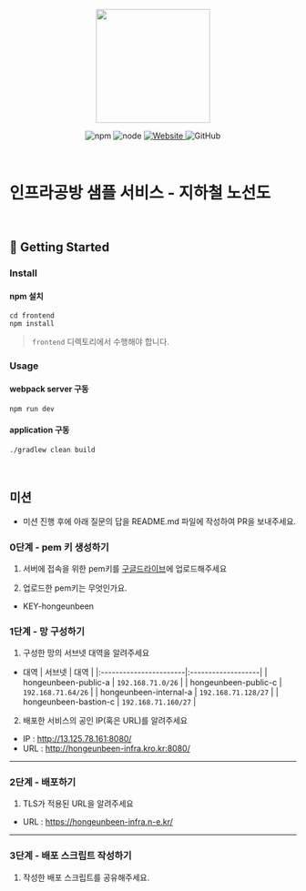<p align="center">
    <img width="200px;" src="https://raw.githubusercontent.com/woowacourse/atdd-subway-admin-frontend/master/images/main_logo.png"/>
</p>
<p align="center">
  <img alt="npm" src="https://img.shields.io/badge/npm-%3E%3D%205.5.0-blue">
  <img alt="node" src="https://img.shields.io/badge/node-%3E%3D%209.3.0-blue">
  <a href="https://edu.nextstep.camp/c/R89PYi5H" alt="nextstep atdd">
    <img alt="Website" src="https://img.shields.io/website?url=https%3A%2F%2Fedu.nextstep.camp%2Fc%2FR89PYi5H">
  </a>
  <img alt="GitHub" src="https://img.shields.io/github/license/next-step/atdd-subway-service">
</p>

<br>

# 인프라공방 샘플 서비스 - 지하철 노선도

<br>

## 🚀 Getting Started

### Install
#### npm 설치
```
cd frontend
npm install
```
> `frontend` 디렉토리에서 수행해야 합니다.

### Usage
#### webpack server 구동
```
npm run dev
```
#### application 구동
```
./gradlew clean build
```
<br>

## 미션

* 미션 진행 후에 아래 질문의 답을 README.md 파일에 작성하여 PR을 보내주세요.

### 0단계 - pem 키 생성하기

1. 서버에 접속을 위한 pem키를 [구글드라이브](https://drive.google.com/drive/folders/1dZiCUwNeH1LMglp8dyTqqsL1b2yBnzd1?usp=sharing)에 업로드해주세요

2. 업로드한 pem키는 무엇인가요.
- KEY-hongeunbeen
### 1단계 - 망 구성하기
1. 구성한 망의 서브넷 대역을 알려주세요
- 대역
    | 서브넷                   | 대역                | 
    |:-----------------------|:-------------------|
    | hongeunbeen-public-a      | `192.168.71.0/26`    |
    | hongeunbeen-public-c      | `192.168.71.64/26`   |
    | hongeunbeen-internal-a    | `192.168.71.128/27`  |
    | hongeunbeen-bastion-c     | `192.168.71.160/27`  |

2. 배포한 서비스의 공인 IP(혹은 URL)를 알려주세요

- IP : http://13.125.78.161:8080/
- URL : http://hongeunbeen-infra.kro.kr:8080/
---

### 2단계 - 배포하기
1. TLS가 적용된 URL을 알려주세요

- URL : https://hongeunbeen-infra.n-e.kr/

---

### 3단계 - 배포 스크립트 작성하기

1. 작성한 배포 스크립트를 공유해주세요.


